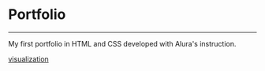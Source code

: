 # Portfolio
---
My first portfolio in HTML and CSS developed with Alura's instruction.

[visualization](linkhttps://vercel.com/dashboard)
